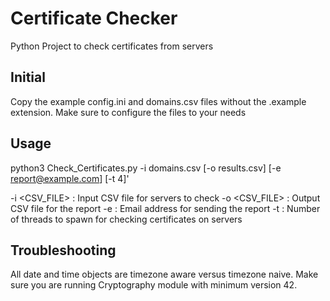 # Certificate Checker
Python Project to check certificates from servers
## Initial
Copy the example config.ini and domains.csv files without the .example extension. Make sure to configure the files to your needs
## Usage
python3 Check_Certificates.py -i domains.csv [-o results.csv] [-e report@example.com] [-t 4]'

-i <CSV_FILE> : Input CSV file for servers to check
-o <CSV_FILE> : Output CSV file for the report
-e <EMAIL> : Email address for sending the report
-t <INTEGER> : Number of threads to spawn for checking certificates on servers
## Troubleshooting
All date and time objects are timezone aware versus timezone naive. Make sure you are running Cryptography module with minimum version 42.
